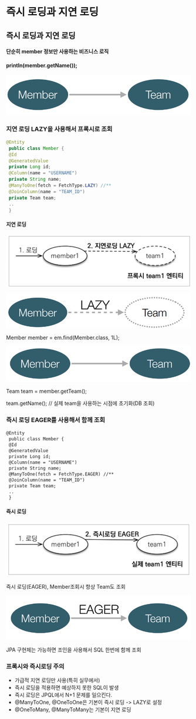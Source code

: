 # 즉시 로딩과 지연 로딩

## 즉시 로딩과 지연 로딩

#### 단순히 member 정보만 사용하는 비즈니스 로직&#x20;

#### println(member.getName());

![](<../../.gitbook/assets/image (33) (1) (1).png>)

### 지연 로딩 LAZY을 사용해서 프록시로 조회

```java
@Entity
 public class Member {
 @Id
 @GeneratedValue
 private Long id;
 @Column(name = "USERNAME")
 private String name;
 @ManyToOne(fetch = FetchType.LAZY) //**
 @JoinColumn(name = "TEAM_ID")
 private Team team;
 ..
 }
```

#### 지연 로딩

![](<../../.gitbook/assets/image (17) (1) (1) (1) (1).png>)

![](<../../.gitbook/assets/image (6) (1) (1).png>)

Member member = em.find(Member.class, 1L);

![](<../../.gitbook/assets/image (31) (1) (1) (1) (1).png>)

Team team = member.getTeam();&#x20;

team.getName(); // 실제 team을 사용하는 시점에 초기화(DB 조회)

### 즉시 로딩 EAGER를 사용해서 함께 조회

```
@Entity
 public class Member {
 @Id
 @GeneratedValue
 private Long id;
 @Column(name = "USERNAME")
 private String name;
 @ManyToOne(fetch = FetchType.EAGER) //**
 @JoinColumn(name = "TEAM_ID")
 private Team team;
 ..
 }
```

#### 즉시 로딩

![](<../../.gitbook/assets/image (32) (1) (1) (1).png>)

즉시 로딩(EAGER), Member조회시 항상 Team도 조회

![](<../../.gitbook/assets/image (21) (1) (1) (1) (1).png>)

JPA 구현체는 가능하면 조인을 사용해서 SQL 한번에 함께 조회

### 프록시와 즉시로딩 주의

* 가급적 지연 로딩만 사용(특히 실무에서)
* 즉시 로딩을 적용하면 예상하지 못한 SQL이 발생
* 즉시 로딩은 JPQL에서 N+1 문제를 일으킨다.
* @ManyToOne, @OneToOne은 기본이 즉시 로딩 -> LAZY로 설정
* @OneToMany, @ManyToMany는 기본이 지연 로딩

